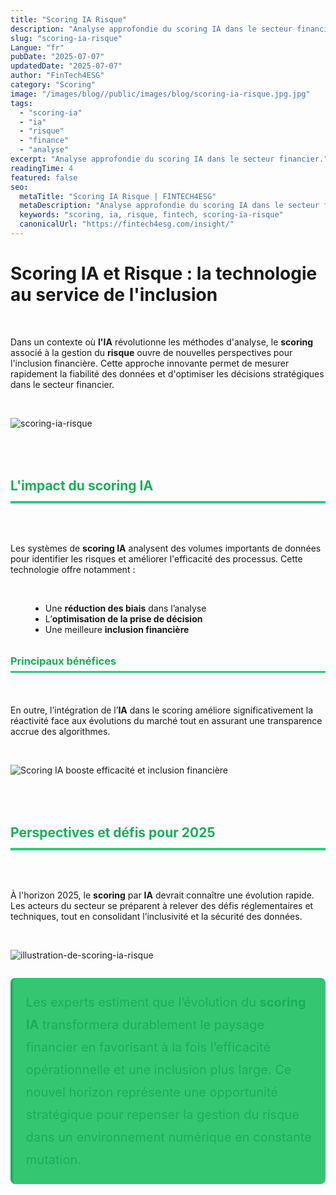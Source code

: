 ```yaml
---
title: "Scoring IA Risque"
description: "Analyse approfondie du scoring IA dans le secteur financier."
slug: "scoring-ia-risque"
Langue: "fr"
pubDate: "2025-07-07"
updatedDate: "2025-07-07"
author: "FinTech4ESG"
category: "Scoring"
image: "/images/blog//public/images/blog/scoring-ia-risque.jpg.jpg"
tags:
  - "scoring-ia"
  - "ia"
  - "risque"
  - "finance"
  - "analyse"
excerpt: "Analyse approfondie du scoring IA dans le secteur financier."
readingTime: 4
featured: false
seo:
  metaTitle: "Scoring IA Risque | FINTECH4ESG"
  metaDescription: "Analyse approfondie du scoring IA dans le secteur financier."
  keywords: "scoring, ia, risque, fintech, scoring-ia-risque"
  canonicalUrl: "https://fintech4esg.com/insight/"
---
```


<h1>Scoring IA et Risque : la technologie au service de l'inclusion</h1>

&nbsp;

<p>Dans un contexte où <strong>l'IA</strong> révolutionne les méthodes d'analyse, le <strong>scoring</strong> associé à la gestion du <strong>risque</strong> ouvre de nouvelles perspectives pour l'inclusion financière. Cette approche innovante permet de mesurer rapidement la fiabilité des données et d'optimiser les décisions stratégiques dans le secteur financier.</p>

&nbsp;

![scoring-ia-risque](/images/blog/scoring-ia-risque.jpg)



&nbsp;

<h2 style="color: #19af58; border-bottom: 4px solid #28cc7f;
           padding-bottom: .75rem; margin-top: 3rem; margin-bottom: 2rem;">L'impact du scoring IA</h2>

&nbsp;

<p>Les systèmes de <strong>scoring IA</strong> analysent des volumes importants de données pour identifier les risques et améliorer l'efficacité des processus. Cette technologie offre notamment :</p>

&nbsp;

<ul style="list-style-type: disc; margin-left: 2rem; margin-bottom: 1.25rem;">
  <li>Une <strong>réduction des biais</strong> dans l’analyse</li>
  <li>L’<strong>optimisation de la prise de décision</strong></li>
  <li>Une meilleure <strong>inclusion financière</strong></li>
</ul>

<h3 style="color: #19af58; border-bottom: 3px solid #28cc7f;
           padding-bottom: .4rem; margin-top: 2rem; margin-bottom: 1.25rem;">Principaux bénéfices</h3>

&nbsp;

<p>En outre, l’intégration de l’<strong>IA</strong> dans le scoring améliore significativement la réactivité face aux évolutions du marché tout en assurant une transparence accrue des algorithmes.</p>

&nbsp;

![Scoring IA booste efficacité et inclusion financière](/images/blog/scoring-ia-risque-fintech4esg.jpg)



&nbsp;

<h2 style="color: #19af58; border-bottom: 4px solid #28cc7f;
           padding-bottom: .75rem; margin-top: 3rem; margin-bottom: 2rem;">Perspectives et défis pour 2025</h2>

&nbsp;

<p>À l'horizon 2025, le <strong>scoring</strong> par <strong>IA</strong> devrait connaître une évolution rapide. Les acteurs du secteur se préparent à relever des défis réglementaires et techniques, tout en consolidant l’inclusivité et la sécurité des données.</p>

&nbsp;

![illustration-de-scoring-ia-risque](/images/blog/scoring-ia-risque-2025.jpg)

<div style="font-size: 1.25rem; line-height: 1.8; color: #19af58;
            padding: 1.3rem; background-color: #35c672; border-radius: .5rem;
            margin: 1.75rem 0; border-left: 4px solid #19af58;">
  Les experts estiment que l’évolution du <strong>scoring IA</strong> transformera durablement le paysage financier en favorisant à la fois l’efficacité opérationnelle et une inclusion plus large. Ce nouvel horizon représente une opportunité stratégique pour repenser la gestion du risque dans un environnement numérique en constante mutation.
</div>